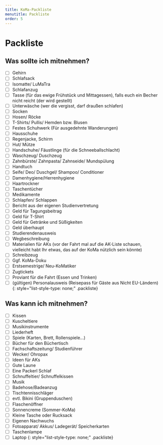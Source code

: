 ```yaml
---
title: KoMa-Packliste
menutitle: Packliste
order: 5
---
```


# Packliste

## Was sollte ich mitnehmen?

- [ ] Gehirn
- [ ] Schlafsack
- [ ] Isomatte/ LuMaTra
- [ ] Schlafanzug
- [ ] Tasse (für das ewige Frühstück und Mittagessen), falls euch ein Becher nicht reicht (der wird gestellt)
- [ ] Unterwäsche (wer die vergisst, darf draußen schlafen)
- [ ] Socken
- [ ] Hosen/ Röcke
- [ ] T-Shirts/ Pullis/ Hemden bzw. Blusen
- [ ] Festes Schuhwerk (Für ausgedehnte Wanderungen)
- [ ] Hausschuhe
- [ ] Regenjacke, Schirm
- [ ] Hut/ Mütze
- [ ] Handschuhe/ Fäustlinge (für die Schneeballschlacht)
- [ ] Waschzeug/ Duschzeug
- [ ] Zahnbürste/ Zahnpasta/ Zahnseide/ Mundspülung
- [ ] Handtuch
- [ ] Seife/ Deo/ Duschgel/ Shampoo/ Conditioner
- [ ] Damenhygiene/Herrenhygiene
- [ ] Haartrockner
- [ ] Taschentücher
- [ ] Medikamente
- [ ] Schlapfen/ Schlappen
- [ ] Bericht aus der eigenen Studienvertretung
- [ ] Geld für Tagungsbeitrag
- [ ] Geld für T-Shirt
- [ ] Geld für Getränke und Süßigkeiten
- [ ] Geld überhaupt
- [ ] Studierendenausweis
- [ ] Wegbeschreibung
- [ ] Materialien für AKs (vor der Fahrt mal auf die AK-Liste schauen, vielleicht habt Ihr etwas, das auf der KoMa nützlich sein könnte)
- [ ] Schreibzeug
- [ ] Ggf. KoMa-Doku
- [ ] Erstsemestrige/ Neu-KoMatiker
- [ ] Zugtickets
- [ ] Proviant für die Fahrt (Essen und Trinken)
- [ ] (gültigen) Personalausweis (Reisepass für Gäste aus Nicht EU-Ländern)
{: style="list-style-type: none;" .packliste}

## Was kann ich mitnehmen?
- [ ] Kissen
- [ ] Kuscheltiere
- [ ] Musikinstrumente
- [ ] Liederheft
- [ ] Spiele (Karten, Brett, Rollenspiele...)
- [ ] Bücher für den Büchertisch
- [ ] Fachschaftszeitung/ Studienführer
- [ ] Wecker/ Ohropax
- [ ] Ideen für AKs
- [ ] Gute Laune
- [ ] Eine Packerl Schlaf
- [ ] Schnuffeltier/ Schnuffelkissen
- [ ] Musik
- [ ] Badehose/Badeanzug
- [ ] Tischtennisschläger
- [ ] evtl. Bikini (Gruppenduschen)
- [ ] Flaschenöffner
- [ ] Sonnencreme (Sommer-KoMa)
- [ ] Kleine Tasche oder Rucksack
- [ ] Eigenen Nachwuchs
- [ ] Fotoapparat/ Akkus/ Ladegerät/ Speicherkarten
- [ ] Taschenlampe
- [ ] Laptop
{: style="list-style-type: none;" .packliste}